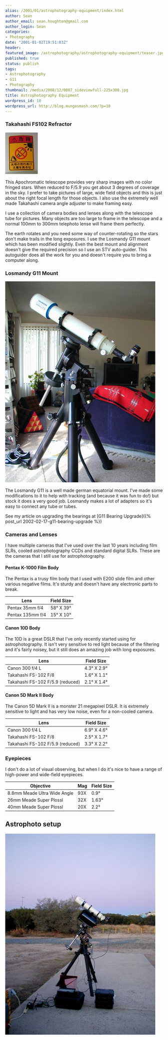 ```yaml
---
alias: /2001/01/astrophotography-equipment/index.html
author: Sean
author_email: sean.houghton@gmail.com
author_login: Sean
categories:
- Photography
date: "2001-01-02T19:51:03Z"
header:
featured_image: /astrophotography/astrophotography-equipment/teaser.jpg
published: true
status: publish
tags:
- Astrophotography
- G11
- Photography
thumbnail: /media/2008/12/0007_sideviewfull-225x300.jpg
title: Astrophotography Equipment
wordpress_id: 10
wordpress_url: http://blog.mungosmash.com/?p=10
---
```

### Takahashi FS102 Refractor

![](0005_dontlookatsun.jpg)

This Apochromatic telescope provides very sharp images with no color fringed stars. When reduced to F/5.9 you get about 3 degrees of coverage in the sky. I prefer to take pictures of large, wide field objects and this is just about the right focal length for those objects. I also use the extremely well made Takahashi camera angle adjuster to make framing easy.

I use a collection of camera bodies and lenses along with the telescope tube for pictures. Many objects are too large to frame in the telescope and a normal 100mm to 300mm telephoto lense will frame them perfectly.

The earth rotates and you need some way of counter-rotating so the stars don't make trails in the long exposures. I use the Losmandy G11 mount which has been modified slightly. Even the best mount and alignment doesn't give the required precision so I use an STV auto-guider. This autoguider does all the work for you and doesn't require you to bring a computer along.


### Losmandy G11 Mount

![](0007_sideviewfull.jpg)


The Losmandy G11 is a well made german equatorial mount. I've made some modifications to it to help with tracking (and because it was fun to do!) but stock it does a very good job. Losmandy makes a lot of adapters so it's easy to connect any tube or tubes.

See my article on upgrading the bearings at [G11 Bearing Upgrade]({% post_url 2002-02-17-g11-bearing-upgrade %})


### Cameras and Lenses

I have multiple cameras that I've used over the last 10 years including film SLRs, cooled astrophotography CCDs and standard digital SLRs. These are the cameras that I still use for astrophotography.


#### Pentax K-1000 Film Body

The Pentax is a trusy film body that I used with E200 slide film and other various negative films. It's sturdy and doesn't have any electronic parts to break.

| Lens             | Field Size        |
| ---------------- | ----------------- |
| Pentax 35mm f/4  | 58&deg; X 39&deg; |
| Pentax 135mm f/4 | 15&deg; X 10&deg; |


#### Canon 10D Body

The 10D is a great DSLR that I've only recently started using for astrophotography. It isn't very sensitive to red light because of the filtering and it's fairly noisey, but it still does an amazing job with long exposures.

| Lens                             | Field Size          |
| -------------------------------- | ------------------- |
| Canon 300 f/4 L                  | 4.3&deg; X 2.9&deg; |
| Takahashi FS-102 F/8             | 1.6&deg; X 1.1&deg; |
| Takahashi FS-102 F/5.9 (reduced) | 2.1&deg; X 1.4&deg; |


#### Canon 5D Mark II Body

The Canon 5D Mark II is a monster 21 megapixel DSLR. It is extremely sensitive to light and has very low noise, even for a non-cooled camera.

| Lens                             | Field Size          |
| -------------------------------- | ------------------- |
| Canon 300 f/4 L                  | 6.9&deg; X 4.6&deg; |
| Takahashi FS-102 F/8             | 2.5&deg; X 1.7&deg; |
| Takahashi FS-102 F/5.9 (reduced) | 3.3&deg; X 2.2&deg; |


### Eyepieces

I don't do a lot of visual observing, but when I do it's nice to have a range of high-power and wide-field eyepieces.

| Objective                    | Mag | Field Size |
| ---------------------------- | --- | ---------- |
| 8.8mm Meade Ultra Wide Angle | 93X | 0.9&deg;   |
| 26mm Meade Super Plossl      | 32X | 1.63&deg;  |
| 40mm Meade Super Plossl      | 20X | 2.2&deg;   |


## Astrophoto setup

![](0006_photosetupevening.jpg)
